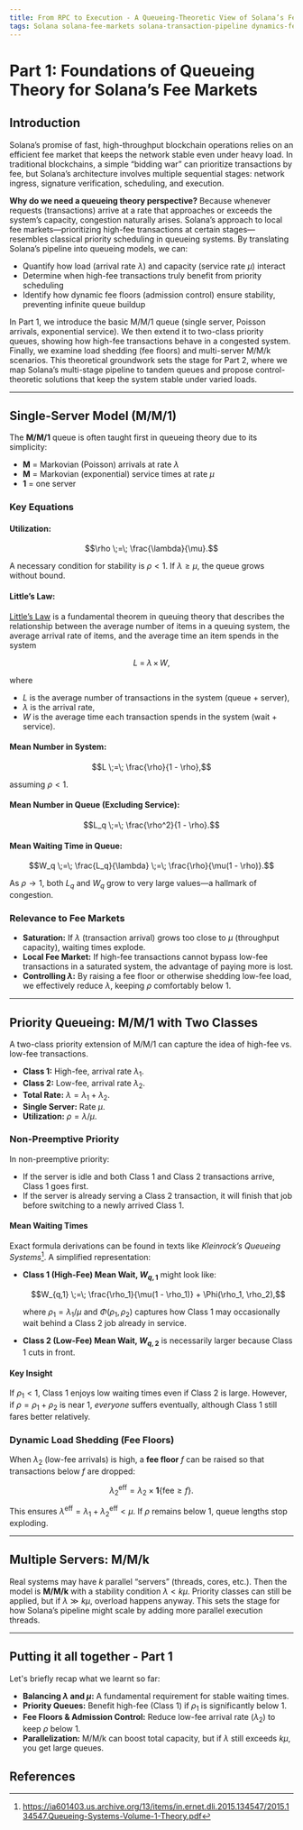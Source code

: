 ```yaml
---
title: From RPC to Execution - A Queueing-Theoretic View of Solana’s Fee Markets and Transaction Pipeline - Part I
tags: Solana solana-fee-markets solana-transaction-pipeline dynamics-fee-markets blockchain-fee-markets solana-multi-stage-queue
---
```



# Part 1: Foundations of Queueing Theory for Solana’s Fee Markets


## Introduction

Solana’s promise of fast, high-throughput blockchain operations relies on an efficient fee market that keeps the network stable even under heavy load. In traditional blockchains, a simple “bidding war” can prioritize transactions by fee, but Solana’s architecture involves multiple sequential stages: network ingress, signature verification, scheduling, and execution. 

**Why do we need a queueing theory perspective?** Because whenever requests (transactions) arrive at a rate that approaches or exceeds the system’s capacity, congestion naturally arises. Solana’s approach to local fee markets—prioritizing high-fee transactions at certain stages—resembles classical priority scheduling in queueing systems. By translating Solana’s pipeline into queueing models, we can:

- Quantify how load (arrival rate $\lambda$) and capacity (service rate $\mu$) interact  
- Determine when high-fee transactions truly benefit from priority scheduling
- Identify how dynamic fee floors (admission control) ensure stability, preventing infinite queue buildup

In Part 1, we introduce the basic M/M/1 queue (single server, Poisson arrivals, exponential service). We then extend it to two-class priority queues, showing how high-fee transactions behave in a congested system. Finally, we examine load shedding (fee floors) and multi-server M/M/k scenarios. This theoretical groundwork sets the stage for Part 2, where we map Solana’s multi-stage pipeline to tandem queues and propose control-theoretic solutions that keep the system stable under varied loads.

---

## Single-Server Model (M/M/1)

The **M/M/1** queue is often taught first in queueing theory due to its simplicity:

- **M** = Markovian (Poisson) arrivals at rate $\lambda$  
- **M** = Markovian (exponential) service times at rate $\mu$  
- **1** = one server

### Key Equations

#### **Utilization:**  

$$\rho \;=\; \frac{\lambda}{\mu}.$$  

A necessary condition for stability is $\rho < 1$. If $\lambda \ge \mu$, the queue grows without bound.

#### **Little’s Law:**  

[Little’s Law](https://en.wikipedia.org/wiki/Little%27s_law) is a fundamental theorem in queuing theory that describes the relationship between the average number of items in a queuing system, the average arrival rate of items, and the average time an item spends in the system

$$L \;=\; \lambda \,\times\, W,$$  

where 
- $L$ is the average number of transactions in the system (queue + server),  
- $\lambda$ is the arrival rate,  
- $W$ is the average time each transaction spends in the system (wait + service).

#### **Mean Number in System:**  

$$L \;=\; \frac{\rho}{1 - \rho},$$  

assuming $\rho < 1$.

#### **Mean Number in Queue (Excluding Service):**  

$$L_q \;=\; \frac{\rho^2}{1 - \rho}.$$

#### **Mean Waiting Time in Queue:**  

$$W_q 
\;=\; \frac{L_q}{\lambda}
\;=\; \frac{\rho}{\mu(1 - \rho)}.$$

As $\rho \to 1$, both $L_q$ and $W_q$ grow to very large values—a hallmark of congestion.

### Relevance to Fee Markets

- **Saturation:** If $\lambda$ (transaction arrival) grows too close to $\mu$ (throughput capacity), waiting times explode.  
- **Local Fee Market:** If high-fee transactions cannot bypass low-fee transactions in a saturated system, the advantage of paying more is lost.  
- **Controlling $\lambda$:** By raising a fee floor or otherwise shedding low-fee load, we effectively reduce $\lambda$, keeping $\rho$ comfortably below 1.

---

## Priority Queueing: M/M/1 with Two Classes

A two-class priority extension of M/M/1 can capture the idea of high-fee vs. low-fee transactions.

- **Class 1:** High-fee, arrival rate $\lambda_1$.  
- **Class 2:** Low-fee, arrival rate $\lambda_2$.  
- **Total Rate:** $\lambda = \lambda_1 + \lambda_2$.  
- **Single Server:** Rate $\mu$.  
- **Utilization:** $\rho = \lambda/\mu$.

### Non-Preemptive Priority

In non-preemptive priority:
- If the server is idle and both Class 1 and Class 2 transactions arrive, Class 1 goes first.  
- If the server is already serving a Class 2 transaction, it will finish that job before switching to a newly arrived Class 1.

#### Mean Waiting Times

Exact formula derivations can be found in texts like *Kleinrock’s Queueing Systems*[^1]. A simplified representation:

- **Class 1 (High-Fee) Mean Wait, $W_{q,1}$** might look like:
  
  $$W_{q,1} 
    \;=\; \frac{\rho_1}{\mu(1 - \rho_1)} + \Phi(\rho_1, \rho_2),$$
  
  where $\rho_1 = \lambda_1/\mu$ and $\Phi(\rho_1, \rho_2)$ captures how Class 1 may occasionally wait behind a Class 2 job already in service.

- **Class 2 (Low-Fee) Mean Wait, $W_{q,2}$** is necessarily larger because Class 1 cuts in front.

#### Key Insight

If $\rho_1 < 1$, Class 1 enjoys low waiting times even if Class 2 is large. However, if $\rho = \rho_1 + \rho_2$ is near 1, *everyone* suffers eventually, although Class 1 still fares better relatively.

### Dynamic Load Shedding (Fee Floors)

When $\lambda_2$ (low-fee arrivals) is high, a **fee floor** $f$ can be raised so that transactions below $f$ are dropped:

$$\lambda_2^\text{eff} = \lambda_2 \times \mathbf{1}\{\text{fee} \ge f\}.$$

This ensures $\lambda^\text{eff} = \lambda_1 + \lambda_2^\text{eff} < \mu$. If $\rho$ remains below 1, queue lengths stop exploding.

---

## Multiple Servers: M/M/k

Real systems may have $k$ parallel “servers” (threads, cores, etc.). Then the model is **M/M/k** with a stability condition $\lambda < k\mu$. Priority classes can still be applied, but if $\lambda \gg k\mu$, overload happens anyway. This sets the stage for how Solana’s pipeline might scale by adding more parallel execution threads.

---

## Putting it all together - Part 1

Let's briefly recap what we learnt so far:
- **Balancing $\lambda$ and $\mu$:** A fundamental requirement for stable waiting times.  
- **Priority Queues:** Benefit high-fee (Class 1) if $\rho_1$ is significantly below 1.  
- **Fee Floors & Admission Control:** Reduce low-fee arrival rate ($\lambda_2$) to keep $\rho$ below 1.  
- **Parallelization:** M/M/k can boost total capacity, but if $\lambda$ still exceeds $k\mu$, you get large queues.


## References
[^1]: https://ia601403.us.archive.org/13/items/in.ernet.dli.2015.134547/2015.134547.Queueing-Systems-Volume-1-Theory.pdf


